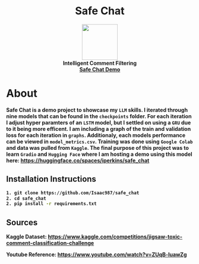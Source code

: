 <h1 align="center">Safe Chat</h1>

<p align="center">
<img src="https://storage.googleapis.com/kaggle-media/competitions/jigsaw/003-avatar.png" width="96">
<br/>
<b>Intelligent Comment Filtering</b>
<br>
<b><a href="https://huggingface.co/spaces/iperkins/safe_chat">Safe Chat Demo</a><b>
</p>

# About

Safe Chat is a demo project to showcase my `LLM` skills. I iterated through nine models that can be found in the `checkpoints` folder. For each iteration I adjust hyper paramters of an `LSTM` model, but I settled on using a `GRU` due to it being more efficent. I am including a graph of the train and validation loss for each iteration in `graphs`. Additionaly, each models performance can be viewed in `model_metrics.csv`. Training was done using `Google Colab` and data was pulled from `Kaggle`. The final purpose of this project was to learn `Gradio` and `Hugging Face` where I am hosting a demo using this model here: https://huggingface.co/spaces/iperkins/safe_chat

## Installation Instructions
```bash
1. git clone https://github.com/Isaac987/safe_chat
2. cd safe_chat
2. pip install -r requirements.txt
```

## Sources
Kaggle Dataset: https://www.kaggle.com/competitions/jigsaw-toxic-comment-classification-challenge

Youtube Reference: https://www.youtube.com/watch?v=ZUqB-luawZg
